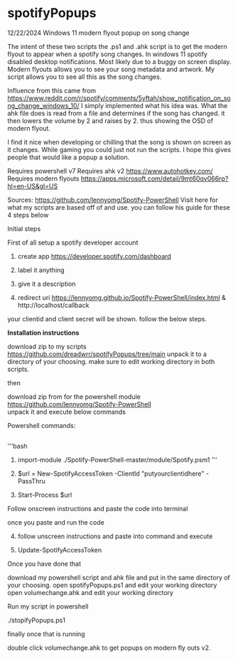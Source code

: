 # spotifyPopups

12/22/2024
Windows 11 modern flyout popup on song change

The intent of these two scripts the .ps1 and .ahk script is to get the modern flyout to appear when a spotify song changes. In windows 11 spotify disabled desktop notifications. Most likely due to a buggy on screen display. Modern flyouts allows you to see your song metadata and artwork. My script allows you to see all this as the song changes.

Influence from this came from https://www.reddit.com/r/spotify/comments/5yftah/show_notification_on_song_change_windows_10/
I simply implemented what his idea was. What the ahk file does is read from a file and determines if the song has changed. it then lowers the volume by 2 and raises by 2. thus showing the OSD of modern flyout.

I find it nice when developing or chilling that the song is shown on screen as it changes. While gaming you could just not run the scripts. I hope this gives people that would like a popup a solution. 


Requires powershell v7 
Requires ahk v2     https://www.autohotkey.com/  
Requires modern flyouts   https://apps.microsoft.com/detail/9mt60qv066rp?hl=en-US&gl=US



Sources: https://github.com/lennyomg/Spotify-PowerShell
Visit here for what my scripts are based off of and use.
you can follow his guide for these 4 steps below


Initial steps

First of all setup a spotify developer account


1. create app   https://developer.spotify.com/dashboard 

2. label it anything

3. give it a description

4. redirect uri   https://lennyomg.github.io/Spotify-PowerShell/index.html  &
                  http://localhost/callback

your clientid and client secret will be shown. follow the below steps.



**Installation instructions**


download zip to my scripts  https://github.com/dreadwrr/spotifyPopups/tree/main
unpack it to a directory of your choosing. make sure to edit working directory in both scripts.


then



download zip from for the powershell module https://github.com/lennyomg/Spotify-PowerShell  
unpack it and execute below commands


Powershell commands:

##
'''bash
1. import-module ./Spotify-PowerShell-master/module/Spotify.psm1
'''
3. $url = New-SpotifyAccessToken -ClientId "putyourclientidhere" -PassThru

4. Start-Process $url

Follow onscreen instructions and paste the code into terminal

once you paste and run the code


4. follow unscreen instructions and paste into command and execute

5. Update-SpotifyAccessToken



Once you have done that



download my powershell script and ahk file and put in the same directory of your choosing.
open spotifyPopups.ps1 and edit your working directory
open volumechange.ahk and edit your working directory

Run my script in powershell 

./stopifyPopups.ps1

finally once that is running 

double click  volumechange.ahk  to get popups on modern fly outs v2.










